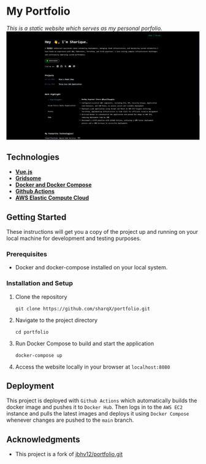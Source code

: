 # My Portfolio
*This is a static website which serves as my personal porfolio.*
![Screenshot](screenshot/Portfolio%20Website.png)

## Technologies
 - [**Vue.js**](https://vuejs.org/)
 - [**Gridsome**](https://gridsome.org/)
 - [**Docker and Docker Compose**](https://www.docker.com/)
 - [**Github Actions**](https://github.com/features/actions)
 - [**AWS Elastic Compute Cloud**](https://aws.amazon.com/ec2/)

## Getting Started
These instructions will get you a copy of the project up and running on your local machine for development and testing purposes.

### Prerequisites
- Docker and docker-compose installed on your local system.

### Installation and Setup
1. Clone the repository
    ```
    git clone https://github.com/sharqX/portfolio.git
    ```
2. Navigate to the project directory
    ```
    cd portfolio
    ```
3. Run Docker Compose to build and start the application
    ```
    docker-compose up
    ```
4. Access the website locally in your browser at `localhost:8080`

## Deployment
This project is deployed with `Github Actions` which automatically builds the docker image and pushes it to `Docker Hub`. Then logs in to the `AWS EC2` instance and pulls the latest images and deploys it using `Docker Compose` whenever changes are pushed to the `main` branch.

## Acknowledgments
- This project is a fork of <ins>[jbhv12/portfolio.git](https://github.com/jbhv12/portfolio.git)</ins> 